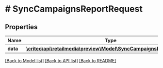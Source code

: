 # # SyncCampaignsReportRequest

## Properties

Name | Type | Description | Notes
------------ | ------------- | ------------- | -------------
**data** | [**\criteo\api\retailmedia\preview\Model\SyncCampaignsReportResource**](SyncCampaignsReportResource.md) |  | [optional]

[[Back to Model list]](../../README.md#models) [[Back to API list]](../../README.md#endpoints) [[Back to README]](../../README.md)
